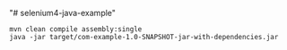 "# selenium4-java-example" 
```
mvn clean compile assembly:single
java -jar target/com-example-1.0-SNAPSHOT-jar-with-dependencies.jar
```